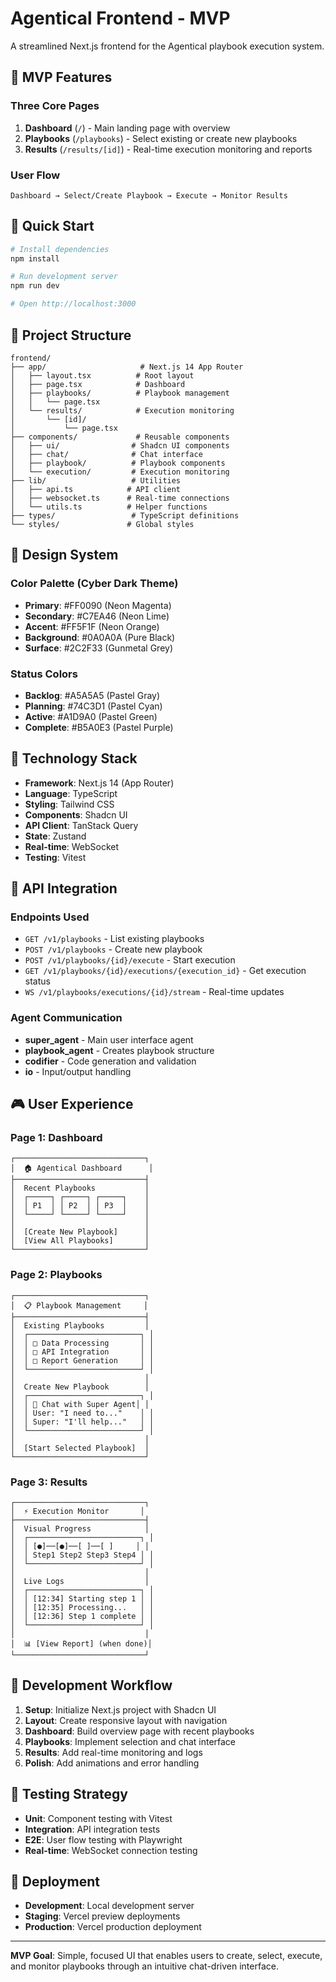 # Agentical Frontend - MVP

A streamlined Next.js frontend for the Agentical playbook execution system.

## 🎯 MVP Features

### Three Core Pages
1. **Dashboard** (`/`) - Main landing page with overview
2. **Playbooks** (`/playbooks`) - Select existing or create new playbooks 
3. **Results** (`/results/[id]`) - Real-time execution monitoring and reports

### User Flow
```
Dashboard → Select/Create Playbook → Execute → Monitor Results
```

## 🚀 Quick Start

```bash
# Install dependencies
npm install

# Run development server
npm run dev

# Open http://localhost:3000
```

## 📁 Project Structure

```
frontend/
├── app/                     # Next.js 14 App Router
│   ├── layout.tsx          # Root layout
│   ├── page.tsx            # Dashboard
│   ├── playbooks/          # Playbook management
│   │   └── page.tsx
│   └── results/            # Execution monitoring
│       └── [id]/
│           └── page.tsx
├── components/             # Reusable components
│   ├── ui/                # Shadcn UI components
│   ├── chat/              # Chat interface
│   ├── playbook/          # Playbook components
│   └── execution/         # Execution monitoring
├── lib/                   # Utilities
│   ├── api.ts            # API client
│   ├── websocket.ts      # Real-time connections
│   └── utils.ts          # Helper functions
├── types/                 # TypeScript definitions
└── styles/               # Global styles
```

## 🎨 Design System

### Color Palette (Cyber Dark Theme)
- **Primary**: #FF0090 (Neon Magenta)
- **Secondary**: #C7EA46 (Neon Lime)
- **Accent**: #FF5F1F (Neon Orange)
- **Background**: #0A0A0A (Pure Black)
- **Surface**: #2C2F33 (Gunmetal Grey)

### Status Colors
- **Backlog**: #A5A5A5 (Pastel Gray)
- **Planning**: #74C3D1 (Pastel Cyan)
- **Active**: #A1D9A0 (Pastel Green)
- **Complete**: #B5A0E3 (Pastel Purple)

## 🔧 Technology Stack

- **Framework**: Next.js 14 (App Router)
- **Language**: TypeScript
- **Styling**: Tailwind CSS
- **Components**: Shadcn UI
- **API Client**: TanStack Query
- **State**: Zustand
- **Real-time**: WebSocket
- **Testing**: Vitest

## 📡 API Integration

### Endpoints Used
- `GET /v1/playbooks` - List existing playbooks
- `POST /v1/playbooks` - Create new playbook
- `POST /v1/playbooks/{id}/execute` - Start execution
- `GET /v1/playbooks/{id}/executions/{execution_id}` - Get execution status
- `WS /v1/playbooks/executions/{id}/stream` - Real-time updates

### Agent Communication
- **super_agent** - Main user interface agent
- **playbook_agent** - Creates playbook structure
- **codifier** - Code generation and validation
- **io** - Input/output handling

## 🎮 User Experience

### Page 1: Dashboard
```
┌─────────────────────────────┐
│  🏠 Agentical Dashboard      │
├─────────────────────────────┤
│  Recent Playbooks           │
│  ┌─────┐ ┌─────┐ ┌─────┐    │
│  │ P1  │ │ P2  │ │ P3  │    │
│  └─────┘ └─────┘ └─────┘    │
│                             │
│  [Create New Playbook]      │
│  [View All Playbooks]       │
└─────────────────────────────┘
```

### Page 2: Playbooks
```
┌─────────────────────────────┐
│  📋 Playbook Management     │
├─────────────────────────────┤
│  Existing Playbooks         │
│  ┌─────────────────────────┐ │
│  │ □ Data Processing       │ │
│  │ □ API Integration       │ │
│  │ □ Report Generation     │ │
│  └─────────────────────────┘ │
│                             │
│  Create New Playbook        │
│  ┌─────────────────────────┐ │
│  │ 💬 Chat with Super Agent│ │
│  │ User: "I need to..."    │ │
│  │ Super: "I'll help..."   │ │
│  └─────────────────────────┘ │
│                             │
│  [Start Selected Playbook]  │
└─────────────────────────────┘
```

### Page 3: Results
```
┌─────────────────────────────┐
│  ⚡ Execution Monitor       │
├─────────────────────────────┤
│  Visual Progress            │
│  ┌─────────────────────────┐ │
│  │ [●]──[●]──[ ]──[ ]     │ │
│  │ Step1 Step2 Step3 Step4 │ │
│  └─────────────────────────┘ │
│                             │
│  Live Logs                  │
│  ┌─────────────────────────┐ │
│  │ [12:34] Starting step 1 │ │
│  │ [12:35] Processing...   │ │
│  │ [12:36] Step 1 complete │ │
│  └─────────────────────────┘ │
│                             │
│  📊 [View Report] (when done)│
└─────────────────────────────┘
```

## 🔄 Development Workflow

1. **Setup**: Initialize Next.js project with Shadcn UI
2. **Layout**: Create responsive layout with navigation
3. **Dashboard**: Build overview page with recent playbooks
4. **Playbooks**: Implement selection and chat interface
5. **Results**: Add real-time monitoring and logs
6. **Polish**: Add animations and error handling

## 🧪 Testing Strategy

- **Unit**: Component testing with Vitest
- **Integration**: API integration tests
- **E2E**: User flow testing with Playwright
- **Real-time**: WebSocket connection testing

## 🚀 Deployment

- **Development**: Local development server
- **Staging**: Vercel preview deployments
- **Production**: Vercel production deployment

---

**MVP Goal**: Simple, focused UI that enables users to create, select, execute, and monitor playbooks through an intuitive chat-driven interface.